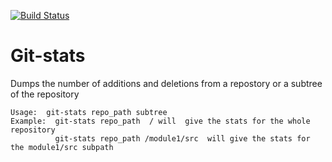 [![Build
Status](https://travis-ci.org/RodolpheFouquet/git-stats.svg?branch=master)](https://travis-ci.org/RodolpheFouquet/git-stats)

# Git-stats

Dumps the number of additions and deletions from a repostory or a
subtree of the repository

```
Usage:  git-stats repo_path subtree
Example:  git-stats repo_path  / will  give the stats for the whole repository
          git-stats repo_path /module1/src  will give the stats for the module1/src subpath
```
